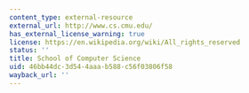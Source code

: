 ```yaml
---
content_type: external-resource
external_url: http://www.cs.cmu.edu/
has_external_license_warning: true
license: https://en.wikipedia.org/wiki/All_rights_reserved
status: ''
title: School of Computer Science
uid: 46bb44dc-3d54-4aaa-b588-c56f03806f58
wayback_url: ''
---
```

